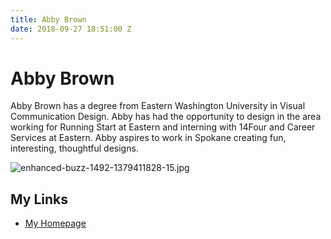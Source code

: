 ```yaml
---
title: Abby Brown
date: 2018-09-27 18:51:00 Z
---
```


# Abby Brown

Abby Brown has a degree from Eastern Washington University in Visual Communication Design. Abby has had the opportunity to design in the area working for Running Start at Eastern and interning with 14Four and Career Services at Eastern. Abby aspires to work in Spokane creating fun, interesting, thoughtful designs.

![enhanced-buzz-1492-1379411828-15.jpg](/uploads/enhanced-buzz-1492-1379411828-15.jpg)

## My Links

* [My Homepage](http://designerd.ink)
